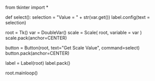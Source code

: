 from tkinter import *

def select():
   selection = "Value = " + str(var.get())
   label.config(text = selection)

root = Tk()
var = DoubleVar()
scale = Scale( root, variable = var )
scale.pack(anchor=CENTER)

button = Button(root, text="Get Scale Value", command=select)
button.pack(anchor=CENTER)

label = Label(root)
label.pack()

root.mainloop()
